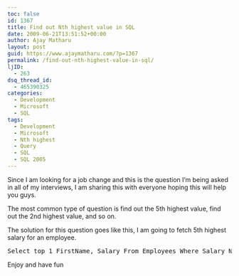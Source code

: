 ```yaml
---
toc: false
id: 1367
title: Find out Nth highest value in SQL
date: 2009-06-21T13:51:52+00:00
author: Ajay Matharu
layout: post
guid: https://www.ajaymatharu.com/?p=1367
permalink: /find-out-nth-highest-value-in-sql/
ljID:
  - 263
dsq_thread_id:
  - 465390325
categories:
  - Development
  - Microsoft
  - SQL
tags:
  - Development
  - Microsoft
  - Nth highest
  - Query
  - SQL
  - SQL 2005
---
```

Since I am looking for a job change and this is the question I&#8217;m being asked in all of my interviews, I am sharing this with everyone hoping this will help you guys.

The most common type of question is find out the 5th highest value, find out the 2nd highest value, and so on.

The solution for this question goes like this, I am going to fetch 5th highest salary for an employee.

<pre name="code" class="sql">Select top 1 FirstName, Salary From Employees Where Salary Not In (Select Distinct Top 4 Salary From Employees order by Salary desc) order by Salary desc
</pre>

Enjoy and have fun 
